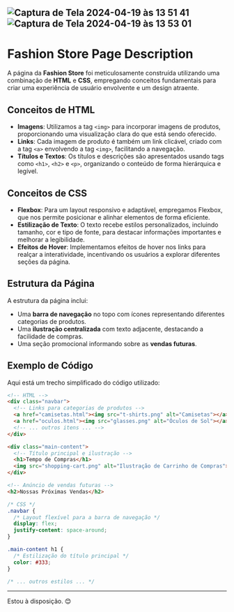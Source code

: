 ![Captura de Tela 2024-04-19 às 13 51 41](https://github.com/Iuryppedrosa/Fashion-Store-HTML-CSS/assets/89420889/49fc6bcb-8a22-45d9-a3b6-830c59eb0b89)
![Captura de Tela 2024-04-19 às 13 53 01](https://github.com/Iuryppedrosa/Fashion-Store-HTML-CSS/assets/89420889/663d3d50-c656-448e-90ad-e8f6e34635ff)
---

# Fashion Store Page Description

A página da **Fashion Store** foi meticulosamente construída utilizando uma combinação de **HTML** e **CSS**, empregando conceitos fundamentais para criar uma experiência de usuário envolvente e um design atraente.

## Conceitos de HTML

- **Imagens**: Utilizamos a tag `<img>` para incorporar imagens de produtos, proporcionando uma visualização clara do que está sendo oferecido.
- **Links**: Cada imagem de produto é também um link clicável, criado com a tag `<a>` envolvendo a tag `<img>`, facilitando a navegação.
- **Títulos e Textos**: Os títulos e descrições são apresentados usando tags como `<h1>`, `<h2>` e `<p>`, organizando o conteúdo de forma hierárquica e legível.

## Conceitos de CSS

- **Flexbox**: Para um layout responsivo e adaptável, empregamos Flexbox, que nos permite posicionar e alinhar elementos de forma eficiente.
- **Estilização de Texto**: O texto recebe estilos personalizados, incluindo tamanho, cor e tipo de fonte, para destacar informações importantes e melhorar a legibilidade.
- **Efeitos de Hover**: Implementamos efeitos de hover nos links para realçar a interatividade, incentivando os usuários a explorar diferentes seções da página.

## Estrutura da Página

A estrutura da página inclui:

- Uma **barra de navegação** no topo com ícones representando diferentes categorias de produtos.
- Uma **ilustração centralizada** com texto adjacente, destacando a facilidade de compras.
- Uma seção promocional informando sobre as **vendas futuras**.

## Exemplo de Código

Aqui está um trecho simplificado do código utilizado:

```html
<!-- HTML -->
<div class="navbar">
  <!-- Links para categorias de produtos -->
  <a href="camisetas.html"><img src="t-shirts.png" alt="Camisetas"></a>
  <a href="oculos.html"><img src="glasses.png" alt="Óculos de Sol"></a>
  <!-- ... outros itens ... -->
</div>

<div class="main-content">
  <!-- Título principal e ilustração -->
  <h1>Tempo de Compras</h1>
  <img src="shopping-cart.png" alt="Ilustração de Carrinho de Compras">
</div>

<!-- Anúncio de vendas futuras -->
<h2>Nossas Próximas Vendas</h2>
```

```css
/* CSS */
.navbar {
  /* Layout flexível para a barra de navegação */
  display: flex;
  justify-content: space-around;
}

.main-content h1 {
  /* Estilização do título principal */
  color: #333;
}

/* ... outros estilos ... */
```

---
Estou à disposição. 😊
